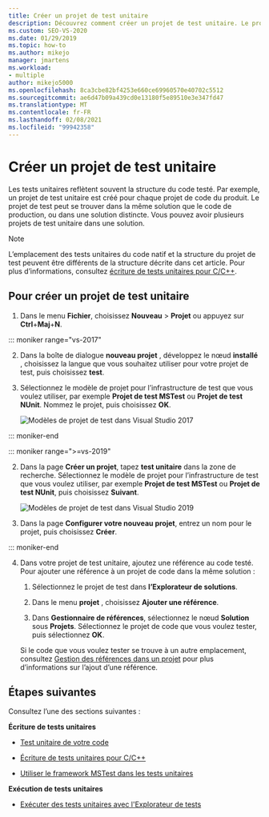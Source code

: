 ```yaml
---
title: Créer un projet de test unitaire
description: Découvrez comment créer un projet de test unitaire. Le projet de test peut se trouver dans la même solution que le code de production, ou dans une solution distincte.
ms.custom: SEO-VS-2020
ms.date: 01/29/2019
ms.topic: how-to
ms.author: mikejo
manager: jmartens
ms.workload:
- multiple
author: mikejo5000
ms.openlocfilehash: 8ca3cbe82bf4253e660ce69960570e40702c5512
ms.sourcegitcommit: ae6d47b09a439cd0e13180f5e89510e3e347fd47
ms.translationtype: MT
ms.contentlocale: fr-FR
ms.lasthandoff: 02/08/2021
ms.locfileid: "99942358"
---
```

# <a name="create-a-unit-test-project"></a>Créer un projet de test unitaire

Les tests unitaires reflètent souvent la structure du code testé. Par exemple, un projet de test unitaire est créé pour chaque projet de code du produit. Le projet de test peut se trouver dans la même solution que le code de production, ou dans une solution distincte. Vous pouvez avoir plusieurs projets de test unitaire dans une solution.

> [!NOTE]
> L’emplacement des tests unitaires du code natif et la structure du projet de test peuvent être différents de la structure décrite dans cet article. Pour plus d’informations, consultez [écriture de tests unitaires pour C/C++](writing-unit-tests-for-c-cpp.md).

## <a name="to-create-a-unit-test-project"></a>Pour créer un projet de test unitaire

1. Dans le menu **Fichier**, choisissez **Nouveau** > **Projet** ou appuyez sur **Ctrl**+**Maj**+**N**.

::: moniker range="vs-2017"

2. Dans la boîte de dialogue **nouveau projet** , développez le nœud **installé** , choisissez la langue que vous souhaitez utiliser pour votre projet de test, puis choisissez **test**.

3. Sélectionnez le modèle de projet pour l’infrastructure de test que vous voulez utiliser, par exemple **Projet de test MSTest** ou **Projet de test NUnit**. Nommez le projet, puis choisissez **OK**.

   ![Modèles de projet de test dans Visual Studio 2017](media/test-project-templates.png)

::: moniker-end

::: moniker range=">=vs-2019"

2. Dans la page **Créer un projet**, tapez **test unitaire** dans la zone de recherche. Sélectionnez le modèle de projet pour l’infrastructure de test que vous voulez utiliser, par exemple **Projet de test MSTest** ou **Projet de test NUnit**, puis choisissez **Suivant**.

   ![Modèles de projet de test dans Visual Studio 2019](media/vs-2019/test-project-templates.png)

3. Dans la page **Configurer votre nouveau projet**, entrez un nom pour le projet, puis choisissez **Créer**.

::: moniker-end

4. Dans votre projet de test unitaire, ajoutez une référence au code testé. Pour ajouter une référence à un projet de code dans la même solution :

   1. Sélectionnez le projet de test dans **l’Explorateur de solutions**.

   2. Dans le menu **projet** , choisissez **Ajouter une référence**.

   3. Dans **Gestionnaire de références**, sélectionnez le nœud **Solution** sous **Projets**. Sélectionnez le projet de code que vous voulez tester, puis sélectionnez **OK**.

   Si le code que vous voulez tester se trouve à un autre emplacement, consultez [Gestion des références dans un projet](../ide/managing-references-in-a-project.md) pour plus d’informations sur l’ajout d’une référence.

## <a name="next-steps"></a>Étapes suivantes

Consultez l’une des sections suivantes :

**Écriture de tests unitaires**

- [Test unitaire de votre code](../test/unit-test-your-code.md)

- [Écriture de tests unitaires pour C/C++](writing-unit-tests-for-c-cpp.md)

- [Utiliser le framework MSTest dans les tests unitaires](using-microsoft-visualstudio-testtools-unittesting-members-in-unit-tests.md)

**Exécution de tests unitaires**

- [Exécuter des tests unitaires avec l'Explorateur de tests](../test/run-unit-tests-with-test-explorer.md)
